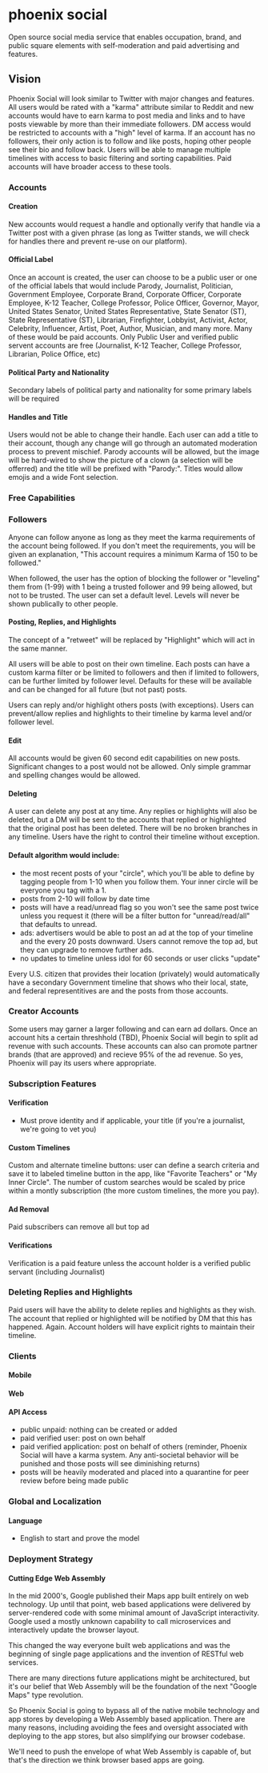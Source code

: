 # phoenix social
Open source social media service that enables occupation, brand, and public square elements with self-moderation and paid advertising and features.

## Vision
Phoenix Social will look similar to Twitter with major changes and features. All users would be rated with a "karma" attribute similar to Reddit and new accounts would have to earn karma to post media and links and to have posts viewable by more than their immediate followers. DM access would be restricted to accounts with a "high" level of karma. If an account has no followers, their only action is to follow and like posts, hoping other people see their bio and follow back. Users will be able to manage multiple timelines with access to basic filtering and sorting capabilities. Paid accounts will have broader access to these tools.

### Accounts
#### Creation
New accounts would request a handle and optionally verify that handle via a Twitter post with a given phrase (as long as Twitter stands, we will check for handles there and prevent re-use on our platform).

#### Official Label
Once an account is created, the user can choose to be a public user or one of the official labels that would include Parody, Journalist, Politician, Government Employee, Corporate Brand, Corporate Officer, Corporate Employee, K-12 Teacher, College Professor, Police Officer, Governor, Mayor, United States Senator, United States Representative, State Senator (ST), State Representative (ST), Librarian, Firefighter, Lobbyist, Activist, Actor, Celebrity, Influencer, Artist, Poet, Author, Musician, and many more. Many of these would be paid accounts. Only Public User and verified public servent accounts are free (Journalist, K-12 Teacher, College Professor, Librarian, Police Office, etc)

#### Political Party and Nationality
Secondary labels of political party and nationality for some primary labels will be required

#### Handles and Title
Users would not be able to change their handle. Each user can add a title to their account, though any change will go through an automated moderation process to prevent mischief. Parody accounts will be allowed, but the image will be hard-wired to show the picture of a clown (a selection will be offerred) and the title will be prefixed with "Parody:". Titles would allow emojis and a wide Font selection.

### Free Capabilities

### Followers
Anyone can follow anyone as long as they meet the karma requirements of the account being followed. If you don't meet the requirements, you will be given an explanation, "This account requires a minimum Karma of 150 to be followed."

When followed, the user has the option of blocking the follower or "leveling" them from (1-99) with 1 being a trusted follower and 99 being allowed, but not to be trusted. The user can set a default level. Levels will never be shown publically to other people.

#### Posting, Replies, and Highlights
The concept of a "retweet" will be replaced by "Highlight" which will act in the same manner.

All users will be able to post on their own timeline. Each posts can have a custom karma filter or be limited to followers and then if limited to followers, can be further limited by follower level. Defaults for these will be available and can be changed for all future (but not past) posts.

Users can reply and/or highlight others posts (with exceptions). Users can prevent/allow replies and highlights to their timeline by karma level and/or follower level.

#### Edit
All accounts would be given 60 second edit capabilities on new posts. Significant changes to a post would not be allowed. Only simple grammar and spelling changes would be allowed.

#### Deleting
A user can delete any post at any time. Any replies or highlights will also be deleted, but a DM will be sent to the accounts that replied or highlighted that the original post has been deleted. There will be no broken branches in any timeline. Users have the right to control their timeline without exception.

#### Default algorithm would include:
- the most recent posts of your "circle", which you'll be able to define by tagging people from 1-10 when you follow them. Your inner circle will be everyone you tag with a 1.
- posts from 2-10 will follow by date time
- posts will have a read/unread flag so you won't see the same post twice unless you request it (there will be a filter button for "unread/read/all" that defaults to unread.
- ads: advertisers would be able to post an ad at the top of your timeline and the every 20 posts downward. Users cannot remove the top ad, but they can upgrade to remove further ads.
- no updates to timeline unless idol for 60 seconds or user clicks "update"

Every U.S. citizen that provides their location (privately) would automatically have a secondary Government timeline that shows who their local, state, and federal representitives are and the posts from those accounts.

### Creator Accounts
Some users may garner a larger following and can earn ad dollars. Once an account hits a certain threshhold (TBD), Phoenix Social will begin to split ad revenue with such accounts. These accounts can also can promote partner brands (that are approved) and recieve 95% of the ad revenue. So yes, Phoenix will pay its users where appropriate.

### Subscription Features
#### Verification
- Must prove identity and if applicable, your title (if you're a journalist, we're going to vet you)

#### Custom Timelines
Custom and alternate timeline buttons: user can define a search criteria and save it to labeled timeline button in the app, like "Favorite Teachers" or "My Inner Circle". The number of custom searches would be scaled by price within a montly subscription (the more custom timelines, the more you pay).

#### Ad Removal
Paid subscribers can remove all but top ad

#### Verifications
Verification is a paid feature unless the account holder is a verified public servant (including Journalist)

### Deleting Replies and Highlights
Paid users will have the ability to delete replies and highlights as they wish. The account that replied or highlighted will be notified by DM that this has happened. Again. Account holders will have explicit rights to maintain their timeline.

### Clients
#### Mobile
#### Web
#### API Access
- public unpaid: nothing can be created or added
- paid verified user: post on own behalf
- paid verified application: post on behalf of others (reminder, Phoenix Social will have a karma system. Any anti-societal behavior will be punished and those posts will see diminishing returns)
- posts will be heavily moderated and placed into a quarantine for peer review before being made public

### Global and Localization
#### Language
- English to start and prove the model

### Deployment Strategy
#### Cutting Edge Web Assembly
In the mid 2000's, Google published their Maps app built entirely on web technology. Up until that point, web based applications were delivered by server-rendered code with some minimal amount of JavaScript interactivity. Google used a mostly unknown capability to call microservices and interactively update the browser layout.

This changed the way everyone built web applications and was the beginning of single page applications and the invention of RESTful web services.

There are many directions future applications might be architectured, but it's our belief that Web Assembly will be the foundation of the next "Google Maps" type revolution.

So Phoenix Social is going to bypass all of the native mobile technology and app stores by developing a Web Assembly based application. There are many reasons, including avoiding the fees and oversight associated with deploying to the app stores, but also simplifying our browser codebase.

We'll need to push the envelope of what Web Assembly is capable of, but that's the direction we think browser based apps are going.